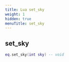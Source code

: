 ```yaml
---
title: Lua set_sky
weight: 1
hidden: true
menuTitle: set_sky
---
```

## set_sky
```lua
eq.set_sky(int sky) -- void
```
